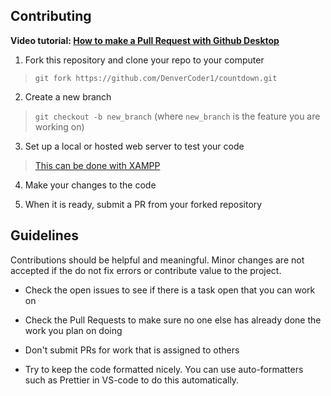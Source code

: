 ## Contributing

**Video tutorial: [How to make a Pull Request with Github Desktop](https://youtu.be/mMSOIkkSIag)**

1. Fork this repository and clone your repo to your computer

> `git fork https://github.com/DenverCoder1/countdown.git`

2. Create a new branch

> `git checkout -b new_branch` (where `new_branch` is the feature you are working on)

3. Set up a local or hosted web server to test your code

> [This can be done with XAMPP](https://youtu.be/K-qXW9ymeYQ)

4. Make your changes to the code

4. When it is ready, submit a PR from your forked repository

## Guidelines

Contributions should be helpful and meaningful. Minor changes are not accepted if the do not fix errors or contribute value to the project.

* Check the open issues to see if there is a task open that you can work on

* Check the Pull Requests to make sure no one else has already done the work you plan on doing

* Don't submit PRs for work that is assigned to others

* Try to keep the code formatted nicely. You can use auto-formatters such as Prettier in VS-code to do this automatically.